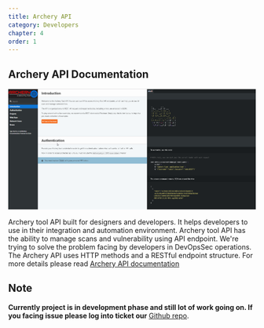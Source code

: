 ```yaml
---
title: Archery API
category: Developers
chapter: 4
order: 1
---
```




## Archery API Documentation

[![Archery API](https://raw.githubusercontent.com/anandtiwarics/photoVideos/master/Photos/archery_api_doc.png)](http://developers.archerysec.info/)

Archery tool API built for designers and developers. It helps developers to use in their integration and automation environment. Archery tool API has the ability to manage scans and vulnerability using API endpoint. We're trying to solve the problem facing by developers in DevOpsSec operations.
The Archery API uses HTTP methods and a RESTful endpoint structure. For more details please read [Archery API documentation][1]

[1]: http://developers.archerysec.info/
[2]: https://github.com/archerysec/archerysec

## Note
**Currently project is in development phase and still lot of work going on. If you facing issue please log into ticket our** [Github repo][2].